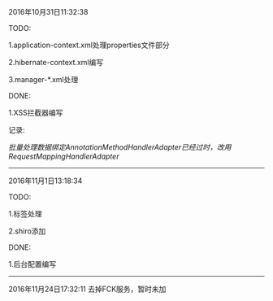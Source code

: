 2016年10月31日11:32:38

TODO:

1.application-context.xml处理properties文件部分

2.hibernate-context.xml编写

3.manager-*.xml处理

DONE:

1.XSS拦截器编写

记录:

_批量处理数据绑定AnnotationMethodHandlerAdapter已经过时，改用RequestMappingHandlerAdapter_

---------------------------------------------------------------------------------

2016年11月1日13:18:34

TODO:

1.标签处理

2.shiro添加

DONE:

1.后台配置编写

----------------------------------------------------------------------------------
2016年11月24日17:32:11
去掉FCK服务，暂时未加